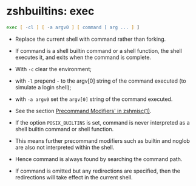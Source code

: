 # zshbuiltins: exec

~~~zsh
exec [ -cl ] [ -a argv0 ] [ command [ arg ... ] ]
~~~

- Replace the current shell with command rather than forking.  
- If command is a shell builtin command or a shell function, the  shell  executes it, and exits when the command is complete.

- With  `-c`  clear  the environment; 
- with `-l` prepend - to the argv[0] string of the command executed (to simulate a login shell); 
- with `-a argv0` set the `argv[0]` string of the command executed. 
- See the section [Precommand Modifiers' in zshmisc(1)](zshmisc.precommand_modifiers.md).

- If the option `POSIX_BUILTINS` is set, command is never interpreted as a shell builtin command or shell function.  
- This means further  precommand modifiers such as builtin and noglob are also not interpreted within the shell.  
- Hence command is always found by searching the command path.

- If command is omitted but any redirections are specified, then the redirections will take effect in the current shell.

